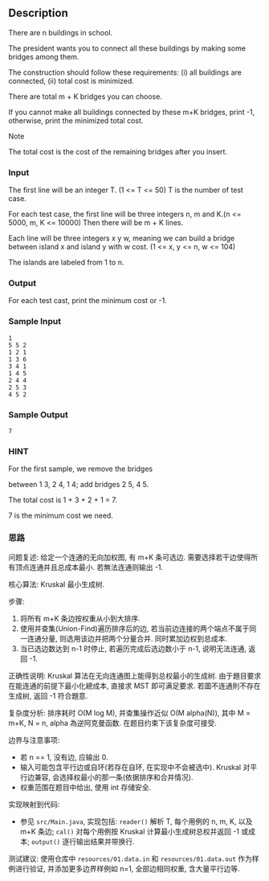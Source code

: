 ## Description

There are n buildings in school.

The president wants you to connect all these buildings by making some bridges among them.

The construction should follow these requirements:  (i) all buildings are connected, (ii)  total cost is minimized.

There are total m + K bridges you can choose.

If you cannot make all buildings  connected by these m+K bridges, print -1, otherwise, print the minimized total cost.

> [!Note]
> 
> The total cost is the cost of the remaining bridges after you insert.

### Input

The first line will be an integer T. (1 <= T <= 50) T is the number of test case.

For each test case, the first line will be three integers n, m and K.(n <= 5000, m, K <= 10000) Then there will be m + K lines.

Each line will be three integers x y w, meaning we can build a bridge between island x and island y with w cost. (1 <= x, y <= n, w <= 104)

The islands are labeled from 1 to n.

### Output

For each test cast, print the minimum cost or -1.

### Sample Input

``` log
1
5 5 2
1 2 1
1 3 6
3 4 1
1 4 5
2 4 4
2 5 3
4 5 2
```

### Sample Output

``` log
7
```

### HINT

For the first sample, we remove the bridges

between 1 3, 2 4, 1 4; add bridges 2 5, 4 5.

The total cost is 1 + 3 + 2 + 1 = 7.

7 is the minimum cost we need.

### 思路

问题复述: 给定一个连通的无向加权图, 有 m+K 条可选边. 需要选择若干边使得所有顶点连通并且总成本最小. 若無法连通则输出 -1.

核心算法: Kruskal 最小生成树.

步骤:
1. 将所有 m+K 条边按权重从小到大排序.
2. 使用并查集(Union-Find)遍历排序后的边, 若当前边连接的两个端点不属于同一连通分量, 则选用该边并把两个分量合并. 同时累加边权到总成本.
3. 当已选边数达到 n-1 时停止, 若遍历完成后选边数小于 n-1, 说明无法连通, 返回 -1.

正确性说明: Kruskal 算法在无向连通图上能得到总权最小的生成树. 由于題目要求在能连通的前提下最小化總成本, 直接求 MST 即可满足要求. 若圖不连通則不存在生成树, 返回 -1 符合題意.

复杂度分析: 排序耗时 O(M log M), 并查集操作近似 O(M alpha(N)), 其中 M = m+K, N = n, alpha 為逆阿克曼函数. 在题目约束下该复杂度可接受.

边界与注意事项:
- 若 n == 1, 没有边, 应输出 0.
- 输入可能包含平行边或自环(若存在自环, 在实现中不会被选中). Kruskal 对平行边兼容, 会选择权最小的那一条(依据排序和合并情况).
- 权重范围在题目中给出, 使用 int 存储安全.

实现映射到代码:
- 参见 `src/Main.java`, 实现包括: `reader()` 解析 T, 每个用例的 n, m, K, 以及 m+K 条边; `cal()` 对每个用例按 Kruskal 计算最小生成树总权并返回 -1 或成本; `output()` 逐行输出结果并带换行.

测试建议: 使用仓库中 `resources/01.data.in` 和 `resources/01.data.out` 作为样例进行验证, 并添加更多边界样例如 n=1, 全部边相同权重, 含大量平行边等.
